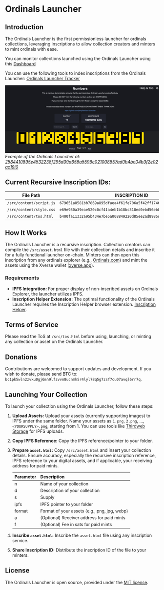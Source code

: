 # Ordinals Launcher

## Introduction

The Ordinals Launcher is the first permissionless launcher for ordinals collections, leveraging inscriptions to allow collection creators and minters to mint ordinals with ease.

You can monitor collections launched using the Ordinals Launcher using this [Dashboard](https://dune.com/j543/ordinals-launcher)

You can use the following tools to index inscriptions from the Ordinals Launcher: [Ordinals Launcher Tracker](https://github.com/jerryfane/ord-launcher-tracker)

![Ordinals Launcher Screenshot](images/numbers.png)
*Example of the Ordinals Launcher at: [2584410895e4532238f295d09a656a5596c021008857ad0b4bc04b3f2e02ac19i0](https://ordinals.com/content/2584410895e4532238f295d09a656a5596c021008857ad0b4bc04b3f2e02ac19i0)*

## Current Recursive Inscription IDs:

| File Path                | INSCRIPTION ID                                               |
| ------------------------ | ------------------------------------------------------------ |
| `/src/content/script.js` | `679651a8581bb7869a895dfaea4f61fe706a5f42ff1746f0da4f7011dfc43ebbi0` |
| `/src/content/style.css` | `e69e980a39eae520c0cf41a4eb1b18bc318ed0ebd56eb87f316823f598cac70ci0` |
| `/src/content/tos.html`  | `b400fa11332a95b434e7be5a008849220d85ee2ad8985d010a18a77dff2a2203i0` |

## How It Works

The Ordinals Launcher is a recursive inscription. Collection creators can compile the `/src/asset.html` file with their collection details and inscribe it for a fully functional launcher on-chain. Minters can then open this inscription from any ordinals explorer (e.g., [Ordinals.com](https://ordinals.com)) and mint the assets using the Xverse wallet ([xverse.app](https://xverse.app)).

### Requirements

- **IPFS Integration:** For proper display of non-inscribed assets on Ordinals Explorer, the launcher utilizes IPFS.
- **Inscription Helper Extension:** The optimal functionality of the Ordinals Launcher requires the Inscription Helper browser extension. [Inscription Helper](https://github.com/jerryfane/inscription-helper). 

## Terms of Service

Please read the ToS at `/src/tos.html` before using, launching, or minting any collection or asset on the Ordinals Launcher.

## Donations

Contributions are welcomed to support updates and development. If you wish to donate, please send BTC to: `bc1pk5wln2zvku0gj6mh9lfzvvn8ucnmk5r4lyl78q5g7zsf7cu07avql6rr7q`.

## Launching Your Collection

To launch your collection using the Ordinals Launcher, follow these steps:

1. **Upload Assets:** Upload your assets (currently supporting images) to IPFS under the same folder. Name your assets as `1.png`, `2.png`, ..., `<YOURSUPPLY>.png`, starting from 1. You can use tools like [Thirdweb Storage](https://thirdweb.com/dashboard/infrastructure/storage) for IPFS uploads.

2. **Copy IPFS Reference:** Copy the IPFS reference/pointer to your folder.

3. **Prepare `asset.html`:** Copy `/src/asset.html` and insert your collection details. Ensure accuracy, especially the recursive inscription reference, IPFS reference to your digital assets, and if applicable, your receiving address for paid mints.

   | Parameter | Description                                  |
   | --------- | -------------------------------------------- |
   | n         | Name of your collection                      |
   | d         | Description of your collection               |
   | s         | Supply                                       |
   | ipfs      | IPFS pointer to your folder                  |
   | format    | Format of your assets (e.g., png, jpg, webp) |
   | a         | (Optional) Receiver address for paid mints   |
   | f         | (Optional) Fee in sats for paid mints        |

4. **Inscribe `asset.html`:** Inscribe the `asset.html` file using any inscription service.

5. **Share Inscription ID:** Distribute the inscription ID of the file to your minters.

## License

The Ordinals Launcher is open source, provided under the [MIT license](https://opensource.org/license/mit/).